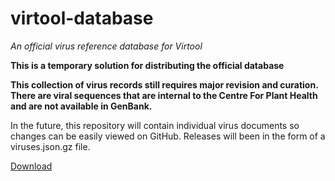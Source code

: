 # virtool-database

*An official virus reference database for Virtool*

**This is a temporary solution for distributing the official database**

**This collection of virus records still requires major revision and curation. There are viral sequences that are internal to the Centre For Plant Health and are not available in GenBank.**

In the future, this repository will contain individual virus documents so changes can be easily viewed on GitHub. Releases will been in the form of a viruses.json.gz file.

[Download](https://github.com/virtool/virtool-database/releases/download/v0.1.0-alpha.1/viruses.json.gz)

